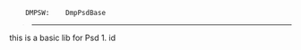         DMPSW:    DmpPsdBase
>--------------------------------------------

this is a basic lib for Psd
    1. id
